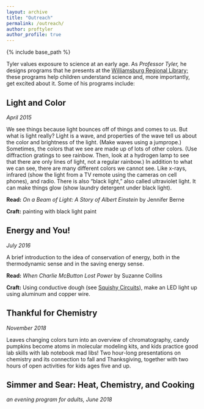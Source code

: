 ```yaml
---
layout: archive
title: "Outreach"
permalink: /outreach/
author: proftyler
author_profile: true
---
```


{% include base_path %}

Tyler values exposure to science at an early age. As *Professor Tyler,* he designs programs that he presents at the [Williamsburg Regional Library;](https://www.wrl.org) these programs help children understand science and, more importantly, get excited about it. Some of his programs include:

## Light and Color
*April 2015*

We see things because light bounces off of things and comes to us. But what is light really?
Light is a wave, and properties of the wave tell us about the color and brightness of the light. (Make waves using a jumprope.)
Sometimes, the colors that we see are made up of lots of other colors. (Use diffraction gratings to see rainbow. Then, look at a hydrogen lamp to see that there are only lines of light, not a regular rainbow.)
In addition to what we can see, there are many different colors we cannot see. Like x-rays, infrared (show the light from a TV remote using the cameras on cell phones), and radio.
There is also “black light,” also called ultraviolet light. It can make things glow (show laundry detergent under black light).

**Read:** *On a Beam of Light: A Story of Albert Einstein* by Jennifer Berne

**Craft:** painting with black light paint

## Energy and You!
*July 2016*

A brief introduction to the idea of conservation of energy, both in the thermodynamic sense and in the saving energy sense.

**Read:** *When Charlie McButton Lost Power* by Suzanne Collins

**Craft:** Using conductive dough (see [Squishy Circuits](http://courseweb.stthomas.edu/apthomas/SquishyCircuits/buildingCircuits.htm)), make an LED light up using aluminum and copper wire.

## Thankful for Chemistry
*November 2018*

Leaves changing colors turn into an overview of chromatography, candy pumpkins become atoms in molecular modeling kits, and kids practice good lab skills with lab notebook mad libs! Two hour-long presentations on chemistry and its connection to fall and Thanksgiving, together with two hours of open activities for kids ages five and up.

## Simmer and Sear: Heat, Chemistry, and Cooking
*an evening program for adults, June 2018*
